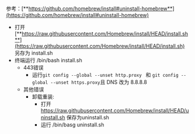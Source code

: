 参考：[**https://github.com/homebrew/install#uninstall-homebrew**](https://github.com/homebrew/install#uninstall-homebrew)

* 打开  [**https://raw.githubusercontent.com/Homebrew/install/HEAD/install.sh**](https://raw.githubusercontent.com/Homebrew/install/HEAD/install.sh) 另存为 install.sh
* 终端运行 /bin/bash install.sh
  * 443错误
    * 运行`git config --global --unset http.proxy ` 和 `git config --global --unset https.proxy`且 DNS 改为 8.8.8.8
  * 其他错误
    * 卸载重装:
      * 打开 https://raw.githubusercontent.com/Homebrew/install/HEAD/uninstall.sh 保存为uninstall.sh
      * 运行 /bin/basg uninstall.sh

